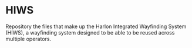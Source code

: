 # HIWS
Repository the files that make up the Harlon Integrated Wayfinding System (HIWS), a wayfinding system designed to be able to be reused across multiple operators.
